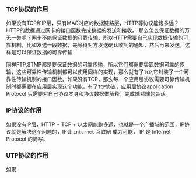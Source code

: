 ### TCP协议的作用
如果没有TCP和IP层，只有MAC对应的数据链路层，HTTP等协议能跑多远？
HTTP的数据通过网卡的接口函数完成数据的发送和接收。
那么怎么保证数据的万无一失呢？网卡不能保证数据的可靠传输，所以HTTP需要自己实现数据传输的可靠机制，比如发送一段数据，先等待对方发送确认收到的通知，然后再来发送，这样是可以保证数据的可靠传输

同样FTP,STMP都是要保证数据的可靠传输，所以它们都需要实现数据可靠的传输，这些可靠性传输机制都可以使用同样的实现，那么就有了`TCP`,它封装了一个可靠性传输机制的接口函数。如果没有TCP，那么每一个应用层协议需要可靠传输机制时都需要在应用层实现这个功能，有了`TCP`协议，应用层协议application Protocol 只需要对自己协议本身和协议数据做解释，完成端对端的会话。

### IP协议的作用
如果没有IP层，HTTP + TCP + 以太网能跑多远，也就是一个广播域的范围，IP协议就是解决这个问题的，IP让 `internet` 互联网 成为可能， IP 是 Internet Protocol 的简写。

### UTP协议的作用
如果